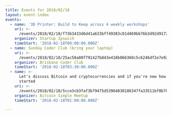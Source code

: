 ```yaml
---
title: Events for 2018/02/18
layout: event-index
events:
  - name: '3D Printer: Build to Keep across 4 weekly workshops'
    uri: >-
      /events/2018/02/18/f73b3433d6d41a633bff49383c01d469bb76b3d92d9172ec1033af6cb6d54e6e
    organizer: Startup Ipswich
    timeStart: '2018-02-18T00:00:00.000Z'
  - name: Sunday Coder Club (bring your laptop)
    uri: >-
      /events/2018/02/18/25ac58a80f791427b843e418b066360c5c6246df2e7e926f3a2b4f0030b6c8f5
    organizer: Brisbane Coder Club
    timeStart: '2018-02-18T03:30:00.000Z'
  - name: >-
      Let's discuss Bitcoin and cryptocurrencies and if you're new how to get
      started
    uri: >-
      /events/2018/02/18/5cce3cb3faf3b79475d53964830186347fa33511bf8b78b66e032dfce27328ab
    organizer: Bitcoin Simple Meetup
    timeStart: '2018-02-18T01:00:00.000Z'

---
```

